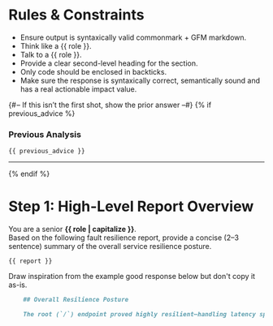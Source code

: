 # Rules & Constraints

- Ensure output is syntaxically valid commonmark + GFM markdown.
- Think like a {{ role }}.
- Talk to a {{ role }}.
- Provide a clear second-level heading for the section.
- Only code should be enclosed in backticks.
- Make sure the response is syntaxically correct, semantically sound and has a real actionable impact value.

{# – If this isn’t the first shot, show the prior answer –#}
{% if previous_advice %}
### Previous Analysis  
```text
{{ previous_advice }}
```  

---
{% endif %}

# Step 1: High-Level Report Overview

You are a senior **{{ role | capitalize }}**.  
Based on the following fault resilience report, provide a concise (2–3 sentence) summary of the overall service resilience posture.

```text
{{ report }}
```

Draw inspiration from the example good response below but don't copy it as-is.

```markdown
    ## Overall Resilience Posture

    The root (`/`) endpoint proved highly resilient—handling latency spikes, jitter, packet loss, bandwidth caps and injected HTTP errors with zero expectation failures and meeting all latency SLOs. In contrast, the `/users/{user_id}` endpoint broke under high-latency spikes, stair-step latency, packet loss and jitter, leading to status-code failures and missed P95 objectives, indicating that network-disturbance handling and timeout/retry logic need strengthening.
```
